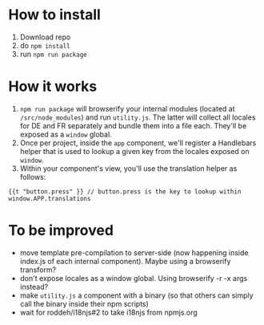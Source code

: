 # How to install

1. Download repo
2. do `npm install`
3. run `npm run package`

# How it works

1. `npm run package` will browserify your internal modules (located at `/src/node_modules`) and run `utility.js`. The latter will collect all locales for DE and FR separately and bundle them into a file each. They'll be exposed as a `window` global.
2. Once per project, inside the `app` component, we'll register a Handlebars helper that is used to lookup a given key from the locales exposed on `window`.
3. Within your component's view, you'll use the translation helper as follows:
```
{{t "button.press" }} // button.press is the key to lookup within window.APP.translations
```

# To be improved

- move template pre-compilation to server-side (now happening inside index.js of each internal component). Maybe using a browserify transform?
- don't expose locales as a window global. Using browserify -r -x args instead?
- make `utility.js` a component with a binary (so that others can simply call the binary inside their npm scripts)
- wait for roddeh/i18njs#2 to take i18njs from npmjs.org
